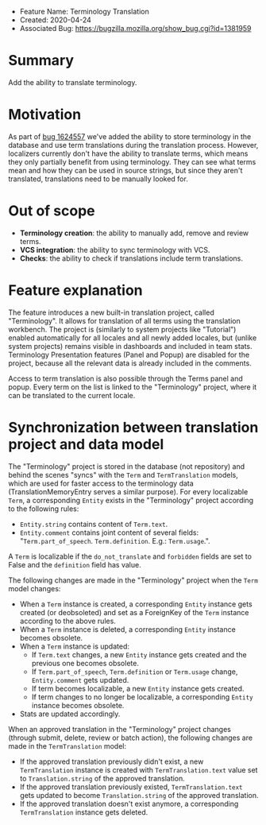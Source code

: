 - Feature Name: Terminology Translation
- Created: 2020-04-24
- Associated Bug: https://bugzilla.mozilla.org/show_bug.cgi?id=1381959

# Summary

Add the ability to translate terminology.

# Motivation

As part of [bug 1624557](https://bugzilla.mozilla.org/show_bug.cgi?id=1624557) we've added the ability to store terminology in the database and use term translations during the translation process. However, localizers currently don't have the ability to translate terms, which means they only partially benefit from using terminology. They can see what terms mean and how they can be used in source strings, but since they aren't translated, translations need to be manually looked for.

# Out of scope

- **Terminology creation**: the ability to manually add, remove and review terms.
- **VCS integration**: the ability to sync terminology with VCS.
- **Checks**: the ability to check if translations include term translations.

# Feature explanation

The feature introduces a new built-in translation project, called "Terminology". It allows for translation of all terms using the translation workbench. The project is (similarly to system projects like "Tutorial") enabled automatically for all locales and all newly added locales, but (unlike system projects) remains visible in dashboards and included in team stats. Terminology Presentation features (Panel and Popup) are disabled for the project, because all the relevant data is already included in the comments.

Access to term translation is also possible through the Terms panel and popup. Every term on the list is linked to the "Terminology" project, where it can be translated to the current locale.

# Synchronization between translation project and data model

The "Terminology" project is stored in the database (not repository) and behind the scenes "syncs" with the `Term` and `TermTranslation` models, which are used for faster access to the terminology data (TranslationMemoryEntry serves a similar purpose). For every localizable `Term`, a corresponding `Entity` exists in the "Terminology" project according to the following rules:
* `Entity.string` contains content of `Term.text`.
* `Entity.comment` contains joint content of several fields: "`Term.part_of_speech`. `Term.definition`. E.g.: `Term.usage`.".

A `Term` is localizable if the `do_not_translate` and `forbidden` fields are set to False and the `definition` field has value.

The following changes are made in the "Terminology" project when the `Term` model changes:
* When a `Term` instance is created, a corresponding `Entity` instance gets created (or deobsoleted) and set as a ForeignKey of the `Term` instance according to the above rules.
* When a `Term` instance is deleted, a corresponding `Entity` instance becomes obsolete.
* When a `Term` instance is updated:
  * If `Term.text` changes, a new `Entity` instance gets created and the previous one becomes obsolete.
  * If `Term.part_of_speech`, `Term.definition` or `Term.usage` change, `Entity.comment` gets updated.
  * If term becomes localizable, a new `Entity` instance gets created.
  * If term changes to no longer be localizable, a corresponding `Entity` instance becomes obsolete.
* Stats are updated accordingly.

When an approved translation in the "Terminology" project changes (through submit, delete, review or batch action), the following changes are made in the `TermTranslation` model:
* If the approved translation previously didn't exist, a new `TermTranslation` instance is created with `TermTranslation.text` value set to `Translation.string` of the approved translation.
* If the approved translation previously existed, `TermTranslation.text` gets updated to become `Translation.string` of the approved translation.
* If the approved translation doesn't exist anymore, a corresponding `TermTranslation` instance gets deleted.
